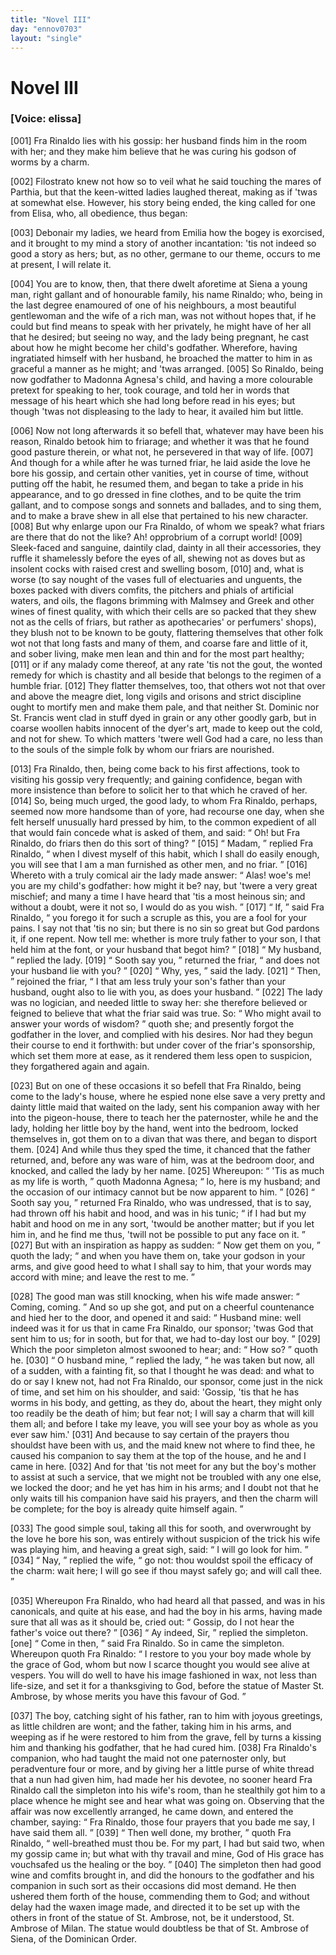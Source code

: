 ```yaml
---
title: "Novel III"
day: "ennov0703"
layout: "single"
---
```

<div id="nov0703" type="novella" who="elissa">
 <h1>
  Novel III
 </h1>
 <argument>
  <p>
   <h3>
    [Voice: elissa]
   </h3>
  </p>
  <p>
   <a name="p07030001">
    [001]
   </a>
   Fra Rinaldo lies with his gossip: her
	husband finds him in the room with her; and they make him believe that he was curing his
	godson of worms by a charm.
  </p>
 </argument>
 <div3 type="commentary" who="author">
  <p>
   <a name="p07030002">
    [002]
   </a>
   Filostrato
   knew not how so to veil what he said touching the mares of Parthia, but that the
	keen-witted ladies laughed thereat, making as if 'twas at somewhat else. However, his
	story being ended, the king called for one from Elisa, who, all obedience, thus began:
  </p>
 </div3>
 <div3 type="commentary" who="elissa">
  <p>
   <a name="p07030003">
    [003]
   </a>
   Debonair my ladies, we heard from Emilia how the bogey is exorcised, and it
	brought to my mind a story of another incantation: 'tis not indeed so good a story as
	hers; but, as no other,
	germane to our theme, occurs to me at present, I will relate it.
  </p>
 </div3>
 <p>
  <a name="p07030004">
   [004]
  </a>
  You are to know,
then, that there dwelt aforetime at Siena a young man, right gallant and of honourable
family, his name Rinaldo; who, being in the last degree enamoured of one of his
neighbours, a most beautiful gentlewoman and the wife of a rich man, was not without hopes
that, if he could but find means to speak with her privately, he might have of her all
that he desired; but seeing no way, and the lady being pregnant, he cast about
how he might become her child's godfather. Wherefore, having ingratiated himself with her
husband, he broached the matter to him in as graceful a manner as he might; and 'twas
arranged.
  <a name="p07030005">
   [005]
  </a>
  So Rinaldo, being now godfather to Madonna Agnesa's child, and having
a more colourable pretext for speaking to her, took courage, and told her in words that
message of his heart which she had long before read in his eyes; but though 'twas not
displeasing to the lady to hear, it availed him but little.
 </p>
 <p>
  <a name="p07030006">
   [006]
  </a>
  Now not long afterwards
it so befell that, whatever may have been his reason, Rinaldo betook him to friarage; and
whether it
  was that he found good pasture therein, or what not, he persevered
in that way of life.
  <a name="p07030007">
   [007]
  </a>
  And though for a while after he was turned friar, he laid
aside the love he bore his gossip, and certain other vanities, yet in course of time,
without putting off the habit, he resumed them, and began to take a pride in his
appearance, and to go dressed in fine clothes, and to be quite the trim gallant, and to
compose songs and sonnets and ballades, and to sing them, and to make a brave shew in all
else that pertained to his new character.
  <a name="p07030008">
   [008]
  </a>
  But why enlarge upon our Fra
Rinaldo, of whom we speak?  what friars are there that do not the like? Ah! opprobrium of
a corrupt
world!
  <a name="p07030009">
   [009]
  </a>
  Sleek-faced and sanguine, daintily clad, dainty in all their
accessories, they ruffle it shamelessly before the eyes of all, shewing
not as doves but as insolent cocks with raised crest and swelling bosom,
  <a name="p07030010">
   [010]
  </a>
  and,
what is worse (to say nought of the vases full of electuaries and unguents, the boxes
packed with divers comfits, the pitchers and phials of artificial waters, and oils, the
flagons brimming with Malmsey and Greek and other wines of finest quality, with which
their cells are so packed that they shew not as the cells of friars, but rather as
apothecaries' or perfumers' shops), they blush not to be known to be gouty, flattering
themselves that other folk wot not that long fasts and many of them, and coarse fare and
little of it, and sober living, make men lean and thin and for the most part healthy;
  <a name="p07030011">
   [011]
  </a>
  or if any malady come thereof, at any rate 'tis not the gout, the wonted remedy
for which is chastity and all beside that
belongs to the regimen of a humble friar.
  <a name="p07030012">
   [012]
  </a>
  They flatter themselves, too, that
others wot not that over and above the meagre diet, long vigils and orisons and strict
discipline ought to mortify men and make them pale, and that neither St. Dominic nor
St. Francis went clad in stuff dyed in grain or any other goodly garb, but in coarse
woollen habits innocent of the dyer's art, made to keep out the cold, and not for shew. To
which matters 'twere well God had a care, no less than to the souls of the simple folk by
whom our friars are nourished.
 </p>
 <p>
  <a name="p07030013">
   [013]
  </a>
  Fra Rinaldo, then, being come back to his first
affections, took to visiting his gossip very frequently; and gaining confidence, began
with more insistence than before to solicit her to that which he craved of
her.
  <a name="p07030014">
   [014]
  </a>
  So, being much urged, the good lady, to whom Fra Rinaldo, perhaps, seemed
now more handsome than of yore, had
  recourse one day, when she felt herself unusually hard pressed by him, to the
common expedient of all that would fain concede what is asked of them, and said:
  <q direct="unspecified">
   Oh!
but Fra Rinaldo, do friars then do this sort of thing?
  </q>
  <a name="p07030015">
   [015]
  </a>
  <q direct="unspecified">
   Madam,
  </q>
  replied Fra Rinaldo,
  <q direct="unspecified">
   when I divest myself of this habit, which I shall do easily
enough, you will see that I am a man furnished as other men, and no friar.
  </q>
  <a name="p07030016">
   [016]
  </a>
  Whereto with a truly comical air the lady made answer:
  <q direct="unspecified">
   Alas! woe's me!  you
are my child's godfather: how might it be? nay, but 'twere a very great mischief; and many
a time I have heard that 'tis a most heinous sin; and without a doubt, were it not so, I
would do as you wish.
  </q>
  <a name="p07030017">
   [017]
  </a>
  <q direct="unspecified">
   If,
  </q>
  said Fra Rinaldo,
  <q direct="unspecified">
   you forego it for
such a scruple as this, you are a fool for your pains. I say not that 'tis no sin; but
there is no sin so great but God pardons it, if one repent. Now tell me: whether is more
truly father to your son, I that held him at the font, or your husband that begot him?
  </q>
  <a name="p07030018">
   [018]
  </a>
  <q direct="unspecified">
   My husband,
  </q>
  replied the lady.
  <a name="p07030019">
   [019]
  </a>
  <q direct="unspecified">
   Sooth say you,
  </q>
  returned
the friar,
  <q direct="unspecified">
   and does not your husband lie with you?
  </q>
  <a name="p07030020">
   [020]
  </a>
  <q direct="unspecified">
   Why, yes,
  </q>
  said
the lady.
  <a name="p07030021">
   [021]
  </a>
  <q direct="unspecified">
   Then,
  </q>
  rejoined the friar,
  <q direct="unspecified">
   I that am less truly your son's
father than your husband, ought also to lie with you, as does your husband.
  </q>
  <a name="p07030022">
   [022]
  </a>
  The lady was no logician, and needed little to sway her: she therefore believed
or feigned to believe that what the friar said was true. So:
  <q direct="unspecified">
   Who might avail to answer
your words of wisdom?
  </q>
  quoth she; and presently forgot the godfather in the lover, and
complied with
his desires. Nor had they begun their course to end it forthwith: but under cover of the
friar's sponsorship, which set them more at ease, as it rendered them less open to
suspicion, they forgathered again and again.
 </p>
 <p>
  <a name="p07030023">
   [023]
  </a>
  But on one of these occasions it so
befell that Fra Rinaldo, being come to the lady's house, where he espied none else save a
very
pretty and dainty little maid that waited on the lady, sent his companion
away with her into the pigeon-house, there to teach her the paternoster, while he and the
lady, holding her little boy by the hand, went into the bedroom, locked themselves in, got
them on to a divan that was there, and began to disport them.
  <a name="p07030024">
   [024]
  </a>
  And while thus
they sped the time, it chanced that the father returned, and, before any was ware of him,
was at the bedroom door, and knocked, and called the lady by her
name.
  <a name="p07030025">
   [025]
  </a>
  Whereupon:
  <q direct="unspecified">
   'Tis as much as my life is worth,
  </q>
  quoth Madonna Agnesa;
  <q direct="unspecified">
   lo, here is my husband; and
   the occasion of our intimacy cannot but be now
apparent to him.
  </q>
  <a name="p07030026">
   [026]
  </a>
  <q direct="unspecified">
   Sooth say you,
  </q>
  returned Fra Rinaldo, who was
undressed, that is to say, had thrown off his habit and hood, and was in his tunic;
  <q direct="unspecified">
   if
I had but my habit and hood on me in any sort, 'twould be another matter; but if you let
him in, and he find me thus, 'twill not be possible to put any face on it.
  </q>
  <a name="p07030027">
   [027]
  </a>
  But with an inspiration as happy as sudden:
  <q direct="unspecified">
   Now get them on you,
  </q>
  quoth
the lady;
  <q direct="unspecified">
   and when you have them on, take your godson in your arms, and give good heed
to what I shall say to him, that your words may accord with mine; and leave the rest to
me.
  </q>
 </p>
 <p>
  <a name="p07030028">
   [028]
  </a>
  The good man was still knocking, when his wife made answer:
  <q direct="unspecified">
   Coming, coming.
  </q>
  And so up she got, and put on a cheerful
countenance and hied her to the door, and opened it and said:
  <q direct="unspecified">
   Husband mine: well indeed
was it for us that in came Fra Rinaldo, our sponsor; 'twas God that sent him to us; for in
sooth, but for that, we had to-day lost our boy.
  </q>
  <a name="p07030029">
   [029]
  </a>
  Which the poor simpleton
almost swooned to hear; and:
  <q direct="unspecified">
   How so?
  </q>
  quoth he.
  <a name="p07030030">
   [030]
  </a>
  <q direct="unspecified">
   O husband mine,
  </q>
  replied the lady,
  <q direct="unspecified">
   he was taken but now, all of a sudden, with a fainting fit, so that I
thought he was dead: and what to do or say I knew not, had not Fra Rinaldo, our sponsor,
come just in the nick of time, and set him on his shoulder, and said: 'Gossip, 'tis that
he has worms in his body, and getting, as they do, about the heart, they might only too
readily be the death of him; but fear not; I will say a charm that will kill them all; and
before I take my leave, you will see your boy as whole as you ever saw him.'
   <a name="p07030031">
    [031]
   </a>
   And because to say certain of the prayers thou shouldst have been with us, and
the maid
knew not where to find thee, he caused his companion to say them at the top of the house,
and he and I came in here.
   <a name="p07030032">
    [032]
   </a>
   And for that 'tis not meet for any but the boy's
mother to assist at such a service, that we might not be troubled with any one else, we
locked the door; and he yet has him in his arms; and I doubt not that he only waits till
his companion have said his prayers, and then the charm will be complete; for the boy is
already quite himself again.
  </q>
 </p>
 <p>
  <a name="p07030033">
   [033]
  </a>
  The good simple soul, taking all this for sooth,
and overwrought by the love he bore his son, was entirely without suspicion of the trick
his wife was playing him, and heaving a great sigh, said:
  <q direct="unspecified">
   I will go look for him.
  </q>
  <a name="p07030034">
   [034]
  </a>
  <q direct="unspecified">
   Nay,
  </q>
  replied the wife,
  <q direct="unspecified">
   go not: thou
   wouldst spoil the
efficacy of the charm: wait here; I will go see if thou mayst safely go; and will call
thee.
  </q>
 </p>
 <p>
  <a name="p07030035">
   [035]
  </a>
  Whereupon Fra Rinaldo, who had heard all that passed, and was in his
canonicals, and quite at his ease, and had the boy in his arms, having made sure that all
was as it should be, cried out:
  <q direct="unspecified">
   Gossip, do I not hear the father's voice out there?
  </q>
  <a name="p07030036">
   [036]
  </a>
  <q direct="unspecified">
   Ay indeed, Sir,
  </q>
  replied the simpleton.
  <a name="None">
   [one]
  </a>
  <q direct="unspecified">
   Come in then,
  </q>
  said Fra Rinaldo. So in came the simpleton. Whereupon quoth Fra Rinaldo:
  <q direct="unspecified">
   I restore to
you your boy made whole by the grace of God, whom but now I scarce thought you would see
alive at vespers. You will do well to have his image fashioned in wax, not less than
life-size, and set it for a thanksgiving to God, before the statue of Master St. Ambrose,
by whose merits you have this favour of God.
  </q>
 </p>
 <p>
  <a name="p07030037">
   [037]
  </a>
  The boy, catching sight of his
father, ran to him with joyous greetings, as little children are wont; and the father,
taking him in his arms, and weeping as if he were restored to him from the grave,
fell by turns a kissing him and thanking his godfather, that he had cured
him.
  <a name="p07030038">
   [038]
  </a>
  Fra Rinaldo's companion, who had taught the maid not one paternoster only,
but peradventure four or more, and by giving her a little purse of white thread that a nun
had given him, had made her his devotee, no sooner heard Fra Rinaldo call the simpleton
into his wife's room, than he stealthily got him to a place whence he might see and hear
what was going on. Observing that the affair was now excellently arranged, he came down,
and entered the chamber, saying:
  <q direct="unspecified">
   Fra Rinaldo, those four prayers that you bade me say,
I have said them all.
  </q>
  <a name="p07030039">
   [039]
  </a>
  <q direct="unspecified">
   Then well done, my brother,
  </q>
  quoth Fra Rinaldo,
  <q direct="unspecified">
   well-breathed must thou be. For my part, I had but said two, when my gossip came in;
but what with thy
travail and mine, God of His grace has vouchsafed us the healing or the boy.
  </q>
  <a name="p07030040">
   [040]
  </a>
  The simpleton then had good wine and comfits brought in, and did the honours to
the godfather and his companion in such sort as their occasions did most demand. He then
ushered them forth of the house, commending them to God; and without delay had the waxen
image made, and directed it to be set up with the others in front of the statue of St.
Ambrose, not, be it understood, St. Ambrose of Milan.
  <note>
   The statue would doubtless be
that of St.  Ambrose of Siena, of the Dominican Order.
  </note>
 </p>
</div>